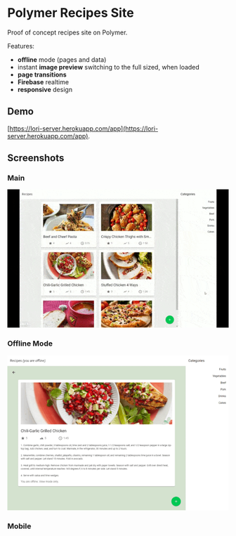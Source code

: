 # Polymer Recipes Site

Proof of concept recipes site on Polymer.

Features:

* **offline** mode (pages and data)
* instant **image preview** switching to the full sized, when loaded
* **page transitions**
* **Firebase** realtime
* **responsive** design

## Demo
[https://lori-server.herokuapp.com/app](https://lori-server.herokuapp.com/app). 
## Screenshots
### Main
<img src="https://raw.githubusercontent.com/artemik/polymer-recipes/master/docs/main.gif">

### Offline Mode
<img src="https://raw.githubusercontent.com/artemik/polymer-recipes/master/docs/offline.png">

### Mobile
